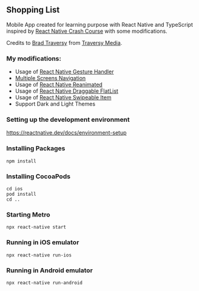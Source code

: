 ## Shopping List

Mobile App created for learning purpose with React Native and TypeScript inspired by [React Native Crash Course](https://www.youtube.com/watch?v=Hf4MJH0jDb4) with some modifications. 

Credits to [Brad Traversy](https://github.com/bradtraversy) from [Traversy Media](https://www.youtube.com/c/TraversyMedia/featured). 

### My modifications:
* Usage of [React Native Gesture Handler](https://github.com/software-mansion/react-native-gesture-handler)
* [Multiple Screens Navigation](https://reactnative.dev/docs/navigation)
* Usage of [React Native Reanimated](https://github.com/software-mansion/react-native-reanimated)
* Usage of [React Native Draggable FlatList](https://github.com/computerjazz/react-native-draggable-flatlist)
* Usage of [React Native Swipeable Item](https://github.com/computerjazz/react-native-swipeable-item)
* Support Dark and Light Themes

### Setting up the development environment
https://reactnative.dev/docs/environment-setup

### Installing Packages
```shell
npm install
```

### Installing CocoaPods
```shell
cd ios
pod install
cd ..
```

### Starting Metro
```shell
npx react-native start
```

### Running in iOS emulator
```shell
npx react-native run-ios
```

### Running in Android emulator
```shell
npx react-native run-android
```
